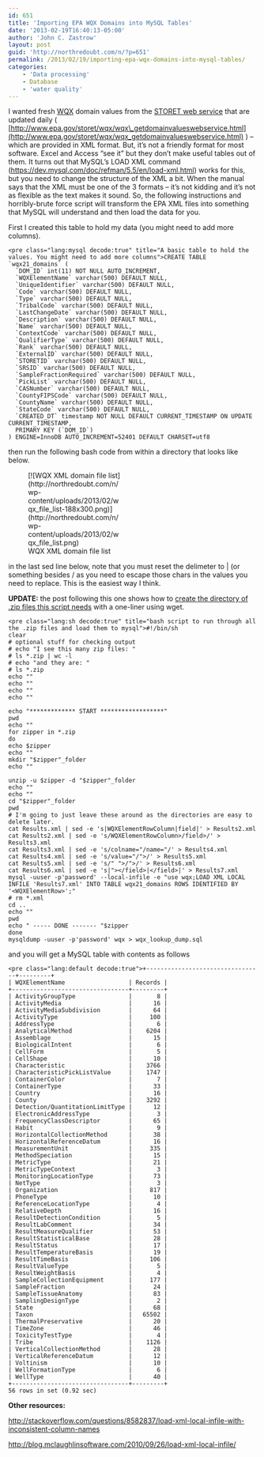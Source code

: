 ```yaml
---
id: 651
title: 'Importing EPA WQX Domains into MySQL Tables'
date: '2013-02-19T16:40:13-05:00'
author: 'John C. Zastrow'
layout: post
guid: 'http://northredoubt.com/n/?p=651'
permalink: /2013/02/19/importing-epa-wqx-domains-into-mysql-tables/
categories:
    - 'Data processing'
    - Database
    - 'water quality'
---
```


I wanted fresh [WQX](http://www.epa.gov/storet/wqx/) domain values from the [STORET web service](http://www.epa.gov/storet/tools.html) that are updated daily ( [http://www.epa.gov/storet/wqx/wqx\_getdomainvalueswebservice.html](http://www.epa.gov/storet/wqx/wqx_getdomainvalueswebservice.html) ) – which are provided in XML format. But, it’s not a friendly format for most software. Excel and Access “see it” but they don’t make useful tables out of them. It turns out that MySQL’s LOAD XML command (<https://dev.mysql.com/doc/refman/5.5/en/load-xml.html>) works for this, but you need to change the structure of the XML a bit. When the manual says that the XML must be one of the 3 formats – it’s not kidding and it’s not as flexible as the text makes it sound. So, the following instructions and horribly-brute force script will transform the EPA XML files into something that MySQL will understand and then load the data for you.

First I created this table to hold my data (you might need to add more columns).

```
<pre class="lang:mysql decode:true" title="A basic table to hold the values. You might need to add more columns">CREATE TABLE `wqx21_domains` (
  `DOM_ID` int(11) NOT NULL AUTO_INCREMENT,
  `WQXElementName` varchar(500) DEFAULT NULL,
  `UniqueIdentifier` varchar(500) DEFAULT NULL,
  `Code` varchar(500) DEFAULT NULL,
  `Type` varchar(500) DEFAULT NULL,
  `TribalCode` varchar(500) DEFAULT NULL,
  `LastChangeDate` varchar(500) DEFAULT NULL,
  `Description` varchar(500) DEFAULT NULL,
  `Name` varchar(500) DEFAULT NULL,
  `ContextCode` varchar(500) DEFAULT NULL,
  `QualifierType` varchar(500) DEFAULT NULL,
  `Rank` varchar(500) DEFAULT NULL,
  `ExternalID` varchar(500) DEFAULT NULL,
  `STORETID` varchar(500) DEFAULT NULL,
  `SRSID` varchar(500) DEFAULT NULL,
  `SampleFractionRequired` varchar(500) DEFAULT NULL,
  `PickList` varchar(500) DEFAULT NULL,
  `CASNumber` varchar(500) DEFAULT NULL,
  `CountyFIPSCode` varchar(500) DEFAULT NULL,
  `CountyName` varchar(500) DEFAULT NULL,
  `StateCode` varchar(500) DEFAULT NULL,
  `CREATED_DT` timestamp NOT NULL DEFAULT CURRENT_TIMESTAMP ON UPDATE CURRENT_TIMESTAMP,
  PRIMARY KEY (`DOM_ID`)
) ENGINE=InnoDB AUTO_INCREMENT=52401 DEFAULT CHARSET=utf8
```

then run the following bash code from within a directory that looks like below.

<figure aria-describedby="caption-attachment-657" class="wp-caption aligncenter" id="attachment_657" style="width: 188px">[![WQX XML domain file list](http://northredoubt.com/n/wp-content/uploads/2013/02/wqx_file_list-188x300.png)](http://northredoubt.com/n/wp-content/uploads/2013/02/wqx_file_list.png)<figcaption class="wp-caption-text" id="caption-attachment-657">WQX XML domain file list</figcaption></figure>

in the last sed line below, note that you must reset the delimeter to | (or something besides / as you need to escape those chars in the values you need to replace. This is the easiest way I think.

**UPDATE:** the post following this one shows how to [create the directory of .zip files this script needs](http://northredoubt.com/n/2013/02/20/wget-examples/ "Wget examples") with a one-liner using wget.

```
<pre class="lang:sh decode:true" title="bash script to run through all the .zip files and load them to mysql">#!/bin/sh
clear
# optional stuff for checking output
# echo "I see this many zip files: "
# ls *.zip | wc -l
# echo "and they are: "
# ls *.zip
echo ""
echo ""
echo ""
echo ""

echo "************* START ******************"
pwd
echo ""
for zipper in *.zip
do
echo $zipper
echo ""
mkdir "$zipper"_folder
echo ""

unzip -u $zipper -d "$zipper"_folder
echo ""
echo ""
cd "$zipper"_folder
pwd
# I'm going to just leave these around as the directories are easy to delete later.
cat Results.xml | sed -e 's|WQXElementRowColumn|field|' > Results2.xml
cat Results2.xml | sed -e 's/WQXElementRowColumn>/field>/' > Results3.xml
cat Results3.xml | sed -e 's/colname="/name="/' > Results4.xml
cat Results4.xml | sed -e 's/value="/">/' > Results5.xml
cat Results5.xml | sed -e 's/" ">/">/' > Results6.xml
cat Results6.xml | sed -e 's|"></field>|</field>|' > Results7.xml
mysql -uuser -p'password' --local-infile -e "use wqx;LOAD XML LOCAL INFILE 'Results7.xml' INTO TABLE wqx21_domains ROWS IDENTIFIED BY '<WQXElementRow>';"
# rm *.xml
cd ..
echo ""
pwd
echo " ----- DONE ------- "$zipper
done
mysqldump -uuser -p'password' wqx > wqx_lookup_dump.sql
```

and you will get a MySQL table with contents as follows

```
<pre class="lang:default decode:true">+---------------------------------+---------+
| WQXElementName                  | Records |
+---------------------------------+---------+
| ActivityGroupType               |       8 |
| ActivityMedia                   |      16 |
| ActivityMediaSubdivision        |      64 |
| ActivityType                    |     100 |
| AddressType                     |       6 |
| AnalyticalMethod                |    6204 |
| Assemblage                      |      15 |
| BiologicalIntent                |       6 |
| CellForm                        |       5 |
| CellShape                       |      10 |
| Characteristic                  |    3766 |
| CharacteristicPickListValue     |    1747 |
| ContainerColor                  |       7 |
| ContainerType                   |      33 |
| Country                         |      16 |
| County                          |    3292 |
| Detection/QuantitationLimitType |      12 |
| ElectronicAddressType           |       3 |
| FrequencyClassDescriptor        |      65 |
| Habit                           |       9 |
| HorizontalCollectionMethod      |      38 |
| HorizontalReferenceDatum        |      16 |
| MeasurementUnit                 |     335 |
| MethodSpeciation                |      15 |
| MetricType                      |      21 |
| MetricTypeContext               |       3 |
| MonitoringLocationType          |      73 |
| NetType                         |       3 |
| Organization                    |     817 |
| PhoneType                       |      10 |
| ReferenceLocationType           |       4 |
| RelativeDepth                   |      16 |
| ResultDetectionCondition        |       5 |
| ResultLabComment                |      34 |
| ResultMeasureQualifier          |      53 |
| ResultStatisticalBase           |      28 |
| ResultStatus                    |      17 |
| ResultTemperatureBasis          |      19 |
| ResultTimeBasis                 |     106 |
| ResultValueType                 |       5 |
| ResultWeightBasis               |       4 |
| SampleCollectionEquipment       |     177 |
| SampleFraction                  |      24 |
| SampleTissueAnatomy             |      83 |
| SamplingDesignType              |       2 |
| State                           |      68 |
| Taxon                           |   65502 |
| ThermalPreservative             |      20 |
| TimeZone                        |      46 |
| ToxicityTestType                |       4 |
| Tribe                           |    1126 |
| VerticalCollectionMethod        |      28 |
| VerticalReferenceDatum          |      12 |
| Voltinism                       |      10 |
| WellFormationType               |       6 |
| WellType                        |      40 |
+---------------------------------+---------+
56 rows in set (0.92 sec)
```

**Other resources:**

<http://stackoverflow.com/questions/8582837/load-xml-local-infile-with-inconsistent-column-names>

<http://blog.mclaughlinsoftware.com/2010/09/26/load-xml-local-infile/>